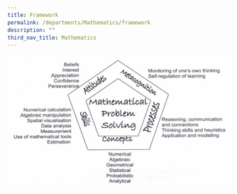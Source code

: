 ```yaml
---
title: Framework
permalink: /departments/Mathematics/framework
description: ""
third_nav_title: Mathematics
---
```

![](/images/Maths_Framework.jpg)


